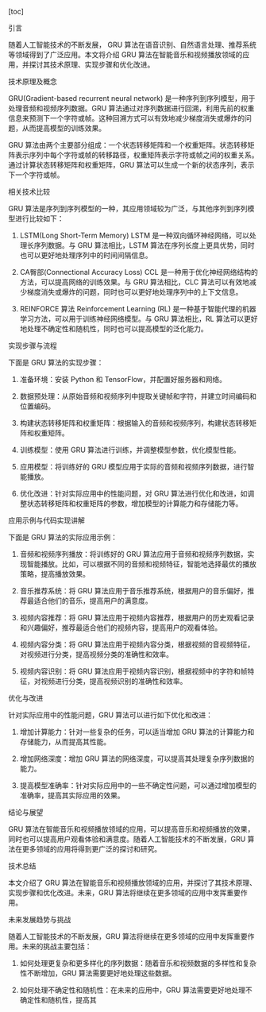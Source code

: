 
[toc]                    
                
                
引言

随着人工智能技术的不断发展， GRU 算法在语音识别、自然语言处理、推荐系统等领域得到了广泛应用。本文将介绍 GRU 算法在智能音乐和视频播放领域的应用，并探讨其技术原理、实现步骤和优化改进。

技术原理及概念

GRU(Gradient-based  recurrent neural network) 是一种序列到序列模型，用于处理音频和视频序列数据。GRU 算法通过对序列数据进行回溯，利用先前的权重信息来预测下一个字符或帧。这种回溯方式可以有效地减少梯度消失或爆炸的问题，从而提高模型的训练效果。

GRU 算法由两个主要部分组成：一个状态转移矩阵和一个权重矩阵。状态转移矩阵表示序列中每个字符或帧的转移路径，权重矩阵表示字符或帧之间的权重关系。通过计算状态转移矩阵和权重矩阵，GRU 算法可以生成一个新的状态序列，表示下一个字符或帧。

相关技术比较

GRU 算法是序列到序列模型的一种，其应用领域较为广泛，与其他序列到序列模型进行比较如下：

1. LSTM(Long Short-Term Memory)
LSTM 是一种双向循环神经网络，可以处理长序列数据。与 GRU 算法相比，LSTM 算法在序列长度上更具优势，同时也可以更好地处理序列中的时间间隔信息。

2. CA臀部(Connectional Accuracy Loss)
CCL 是一种用于优化神经网络结构的方法，可以提高网络的训练效果。与 GRU 算法相比，CLC 算法可以有效地减少梯度消失或爆炸的问题，同时也可以更好地处理序列中的上下文信息。

3. REINFORCE 算法
Reinforcement Learning (RL) 是一种基于智能代理的机器学习方法，可以用于训练神经网络模型。与 GRU 算法相比，RL 算法可以更好地处理不确定性和随机性，同时也可以提高模型的泛化能力。

实现步骤与流程

下面是 GRU 算法的实现步骤：

1. 准备环境：安装 Python 和 TensorFlow，并配置好服务器和网络。
2. 数据预处理：从原始音频和视频序列中提取关键帧和字符，并建立时间编码和位置编码。
3. 构建状态转移矩阵和权重矩阵：根据输入的音频和视频序列，构建状态转移矩阵和权重矩阵。
4. 训练模型：使用 GRU 算法进行训练，并调整模型参数，优化模型性能。
5. 应用模型：将训练好的 GRU 模型应用于实际的音频和视频序列数据，进行智能播放。

6. 优化改进：针对实际应用中的性能问题，对 GRU 算法进行优化和改进，如调整状态转移矩阵和权重矩阵的参数，增加模型的计算能力和存储能力等。

应用示例与代码实现讲解

下面是 GRU 算法的实际应用示例：

1. 音频和视频序列播放：将训练好的 GRU 算法应用于音频和视频序列数据，实现智能播放。比如，可以根据不同的音频和视频特征，智能地选择最优的播放策略，提高播放效果。

2. 音乐推荐系统：将 GRU 算法应用于音乐推荐系统，根据用户的音乐偏好，推荐最适合他们的音乐，提高用户的满意度。

3. 视频内容推荐：将 GRU 算法应用于视频内容推荐，根据用户的历史观看记录和兴趣偏好，推荐最适合他们的视频内容，提高用户的观看体验。

4. 视频内容分类：将 GRU 算法应用于视频内容分类，根据视频的音视频特征，对视频进行分类，提高视频分类的准确性和效率。

5. 视频内容识别：将 GRU 算法应用于视频内容识别，根据视频中的字符和帧特征，对视频进行分类，提高视频识别的准确性和效率。

优化与改进

针对实际应用中的性能问题，GRU 算法可以进行如下优化和改进：

1. 增加计算能力：针对一些复杂的任务，可以适当增加 GRU 算法的计算能力和存储能力，从而提高其性能。

2. 增加网络深度：增加 GRU 算法的网络深度，可以提高其处理复杂序列数据的能力。

3. 提高模型准确率：针对实际应用中的一些不确定性问题，可以通过增加模型的准确率，提高其实际应用的效果。

结论与展望

GRU 算法在智能音乐和视频播放领域的应用，可以提高音乐和视频播放的效果，同时也可以提高用户观看体验和满意度。随着人工智能技术的不断发展，GRU 算法在更多领域的应用将得到更广泛的探讨和研究。

技术总结

本文介绍了 GRU 算法在智能音乐和视频播放领域的应用，并探讨了其技术原理、实现步骤和优化改进。未来，GRU 算法将继续在更多领域的应用中发挥重要作用。

未来发展趋势与挑战

随着人工智能技术的不断发展，GRU 算法将继续在更多领域的应用中发挥重要作用。未来的挑战主要包括：

1. 如何处理更复杂和更多样化的序列数据：随着音乐和视频数据的多样性和复杂性不断增加，GRU 算法需要更好地处理这些数据。

2. 如何处理不确定性和随机性：在未来的应用中，GRU 算法需要更好地处理不确定性和随机性，提高其

